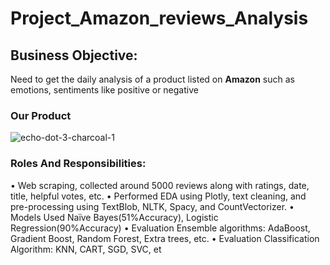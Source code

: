 # Project_Amazon_reviews_Analysis

## Business Objective:
Need to get the daily analysis of a product listed on **Amazon** such as emotions, sentiments like positive or negative

### Our Product
![echo-dot-3-charcoal-1](https://user-images.githubusercontent.com/97623883/184384384-0040b721-b943-4f7b-aad4-488e869416a4.jpg)

### Roles And Responsibilities:
• Web scraping, collected around 5000 reviews along with ratings, date, title, helpful votes, etc.
• Performed EDA using Plotly, text cleaning, and pre-processing using TextBlob, NLTK, Spacy, and 
CountVectorizer.
• Models Used Naïve Bayes(51%Accuracy), Logistic Regression(90%Accuracy)
• Evaluation Ensemble algorithms: AdaBoost, Gradient Boost, Random Forest, Extra trees, etc.
• Evaluation Classification Algorithm: KNN, CART, SGD, SVC, et
